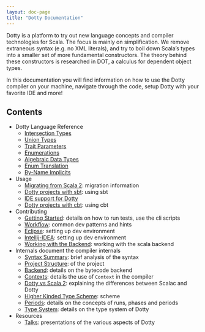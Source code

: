 ```yaml
---
layout: doc-page
title: "Dotty Documentation"
---
```


Dotty is a platform to try out new language concepts and compiler technologies for Scala. 
The focus is mainly on simplification. We remove extraneous syntax (e.g. no XML literals), 
and try to boil down Scala’s types into a smaller set of more fundamental constructors. 
The theory behind these constructors is researched in DOT, a calculus for dependent object types.

In this documentation you will find information on how to use the Dotty compiler on your machine, navigate through
the code, setup Dotty with your favorite IDE and more!

Contents
-------

* Dotty Language Reference
    - [Intersection Types](reference/intersection-types.md)
    - [Union Types](reference/union-types.md)
    - [Trait Parameters](reference/trait-parameters.md)
    - [Enumerations](reference/enums.md)
    - [Algebraic Data Types](reference/adts.md)
    - [Enum Translation](reference/desugarEnums.md)
    - [By-Name Implicits](reference/implicit-by-name-parameters.md)
* Usage
    - [Migrating from Scala 2](usage/migrating.md): migration information
    - [Dotty projects with sbt](usage/sbt-projects.md): using sbt
    - [IDE support for Dotty](usage/ide-support.md)
    - [Dotty projects with cbt](usage/cbt-projects.md): using cbt
* Contributing
    - [Getting Started](contributing/getting-started.md): details on how to run tests, use the cli scripts
    - [Workflow](contributing/workflow.md): common dev patterns and hints
    - [Eclipse](contributing/eclipse.md): setting up dev environment
    - [Intellij-IDEA](contributing/intellij-idea.md): setting up dev environment
    - [Working with the Backend](contributing/backend.md): working with the scala backend 
* Internals document the compiler internals
    - [Syntax Summary](internals/syntax.md): brief analysis of the syntax
    - [Project Structure](internals/overall-structure.md): of the project
    - [Backend](internals/backend.md): details on the bytecode backend
    - [Contexts](internals/contexts.md): details the use of `Context` in the compiler
    - [Dotty vs Scala 2](internals/dotc-scalac.md): explaining the differences between Scalac and Dotty
    - [Higher Kinded Type Scheme](internals/higher-kinded-v2.md): scheme
    - [Periods](internals/periods.md): details on the concepts of runs, phases and periods
    - [Type System](internals/type-system.md): details on the type system of Dotty
* Resources
    - [Talks](resources/talks.md): presentations of the various aspects of Dotty

